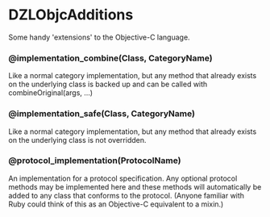 DZLObjcAdditions
================

Some handy 'extensions' to the Objective-C language.

### @implementation_combine(Class, CategoryName)

Like a normal category implementation, but any method that already exists on the underlying class is backed up and can be called with combineOriginal(args, ...)

### @implementation_safe(Class, CategoryName)

Like a normal category implementation, but any method that already exists on the underlying class is not overridden.

### @protocol_implementation(ProtocolName)

An implementation for a protocol specification. Any optional protocol methods may be implemented here and these methods will automatically be added to any class that conforms to the protocol. (Anyone familiar with Ruby could think of this as an Objective-C equivalent to a mixin.)

